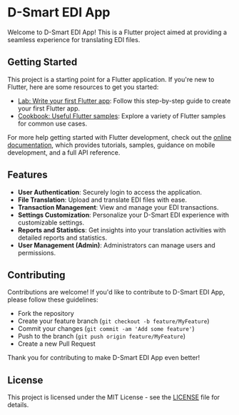 # D-Smart EDI App

Welcome to D-Smart EDI App! This is a Flutter project aimed at providing a seamless experience for translating EDI files.

## Getting Started

This project is a starting point for a Flutter application. If you're new to Flutter, here are some resources to get you started:

- [Lab: Write your first Flutter app](https://docs.flutter.dev/get-started/codelab): Follow this step-by-step guide to create your first Flutter app.
- [Cookbook: Useful Flutter samples](https://docs.flutter.dev/cookbook): Explore a variety of Flutter samples for common use cases.

For more help getting started with Flutter development, check out the [online documentation](https://docs.flutter.dev/), which provides tutorials, samples, guidance on mobile development, and a full API reference.

## Features

- **User Authentication**: Securely login to access the application.
- **File Translation**: Upload and translate EDI files with ease.
- **Transaction Management**: View and manage your EDI transactions.
- **Settings Customization**: Personalize your D-Smart EDI experience with customizable settings.
- **Reports and Statistics**: Get insights into your translation activities with detailed reports and statistics.
- **User Management (Admin)**: Administrators can manage users and permissions.

## Contributing

Contributions are welcome! If you'd like to contribute to D-Smart EDI App, please follow these guidelines:
- Fork the repository
- Create your feature branch (`git checkout -b feature/MyFeature`)
- Commit your changes (`git commit -am 'Add some feature'`)
- Push to the branch (`git push origin feature/MyFeature`)
- Create a new Pull Request

Thank you for contributing to make D-Smart EDI App even better!

## License

This project is licensed under the MIT License - see the [LICENSE](LICENSE) file for details.
